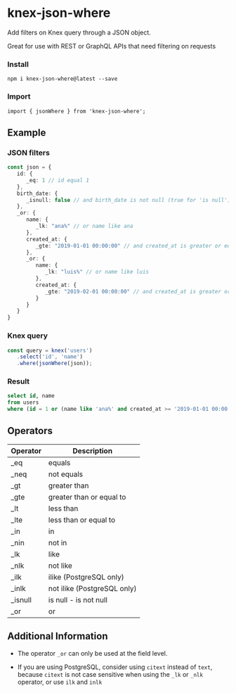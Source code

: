 # knex-json-where

Add filters on Knex query through a JSON object.

Great for use with REST or GraphQL APIs that need filtering on requests

### Install

```
npm i knex-json-where@latest --save
```

### Import

```
import { jsonWhere } from 'knex-json-where';
```

## Example

### JSON filters

```typescript
const json = {
   id: {
      _eq: 1 // id equal 1
   },
   birth_date: {
      _isnull: false // and birth_date is not null (true for 'is null')
   },
   _or: {
      name: {
         _lk: "ana%" // or name like ana
      },
      created_at: {
         _gte: "2019-01-01 00:00:00" // and created_at is greater or equal to 2019-01-01 00:00:00
      },
      _or: {
         name: {
            _lk: "luis%" // or name like luis
         },
         created_at: {
            _gte: "2019-02-01 00:00:00" // and created_at is greater or equal to 2019-02-01 00:00:00
         }
      }
   }
}
```

### Knex query

```typescript
const query = knex('users')
   .select('id', 'name')
   .where(jsonWhere(json));
```

### Result
```sql
select id, name 
from users 
where (id = 1 or (name like 'ana%' and created_at >= '2019-01-01 00:00:00' or (name like 'luis%' and created_at >= '2019-02-01 00:00:00')))
```

## Operators

|Operator|Description|
|--- |--- |
|_eq|equals|
|_neq|not equals|
|_gt|greater than|
|_gte|greater than or equal to|
|_lt|less than|
|_lte|less than or equal to|
|_in|in|
|_nin|not in|
|_lk|like|
|_nlk|not like|
|_ilk|ilike (PostgreSQL only)|
|_inlk|not ilike (PostgreSQL only)|
|_isnull|is null - is not null
|_or|or|

## Additional Information

- The operator `_or` can only be used at the field level.

- If you are using PostgreSQL, consider using `citext` instead of `text`, because `citext` is not case sensitive when using the `_lk` or `_nlk` operator, or use `ilk` and `inlk`
